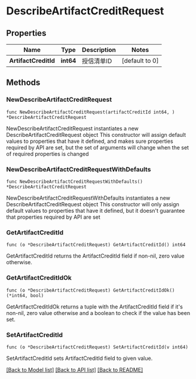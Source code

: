# DescribeArtifactCreditRequest

## Properties

Name | Type | Description | Notes
------------ | ------------- | ------------- | -------------
**ArtifactCreditId** | **int64** | 授信清单ID | [default to 0]

## Methods

### NewDescribeArtifactCreditRequest

`func NewDescribeArtifactCreditRequest(artifactCreditId int64, ) *DescribeArtifactCreditRequest`

NewDescribeArtifactCreditRequest instantiates a new DescribeArtifactCreditRequest object
This constructor will assign default values to properties that have it defined,
and makes sure properties required by API are set, but the set of arguments
will change when the set of required properties is changed

### NewDescribeArtifactCreditRequestWithDefaults

`func NewDescribeArtifactCreditRequestWithDefaults() *DescribeArtifactCreditRequest`

NewDescribeArtifactCreditRequestWithDefaults instantiates a new DescribeArtifactCreditRequest object
This constructor will only assign default values to properties that have it defined,
but it doesn't guarantee that properties required by API are set

### GetArtifactCreditId

`func (o *DescribeArtifactCreditRequest) GetArtifactCreditId() int64`

GetArtifactCreditId returns the ArtifactCreditId field if non-nil, zero value otherwise.

### GetArtifactCreditIdOk

`func (o *DescribeArtifactCreditRequest) GetArtifactCreditIdOk() (*int64, bool)`

GetArtifactCreditIdOk returns a tuple with the ArtifactCreditId field if it's non-nil, zero value otherwise
and a boolean to check if the value has been set.

### SetArtifactCreditId

`func (o *DescribeArtifactCreditRequest) SetArtifactCreditId(v int64)`

SetArtifactCreditId sets ArtifactCreditId field to given value.



[[Back to Model list]](../README.md#documentation-for-models) [[Back to API list]](../README.md#documentation-for-api-endpoints) [[Back to README]](../README.md)


